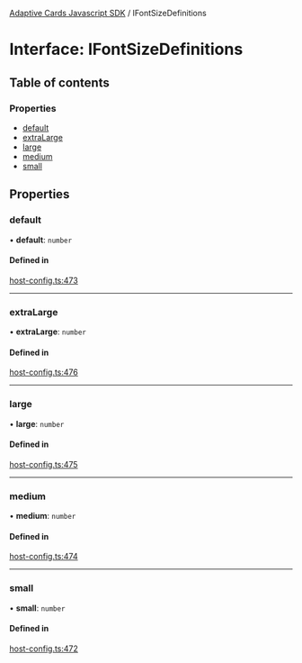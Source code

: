 [Adaptive Cards Javascript SDK](../README.md) / IFontSizeDefinitions

# Interface: IFontSizeDefinitions

## Table of contents

### Properties

- [default](IFontSizeDefinitions.md#default)
- [extraLarge](IFontSizeDefinitions.md#extralarge)
- [large](IFontSizeDefinitions.md#large)
- [medium](IFontSizeDefinitions.md#medium)
- [small](IFontSizeDefinitions.md#small)

## Properties

### default

• **default**: `number`

#### Defined in

[host-config.ts:473](https://github.com/asseco-see/AdaptiveCards/blob/d5d2c7b75/source/nodejs/adaptivecards/src/host-config.ts#L473)

___

### extraLarge

• **extraLarge**: `number`

#### Defined in

[host-config.ts:476](https://github.com/asseco-see/AdaptiveCards/blob/d5d2c7b75/source/nodejs/adaptivecards/src/host-config.ts#L476)

___

### large

• **large**: `number`

#### Defined in

[host-config.ts:475](https://github.com/asseco-see/AdaptiveCards/blob/d5d2c7b75/source/nodejs/adaptivecards/src/host-config.ts#L475)

___

### medium

• **medium**: `number`

#### Defined in

[host-config.ts:474](https://github.com/asseco-see/AdaptiveCards/blob/d5d2c7b75/source/nodejs/adaptivecards/src/host-config.ts#L474)

___

### small

• **small**: `number`

#### Defined in

[host-config.ts:472](https://github.com/asseco-see/AdaptiveCards/blob/d5d2c7b75/source/nodejs/adaptivecards/src/host-config.ts#L472)
